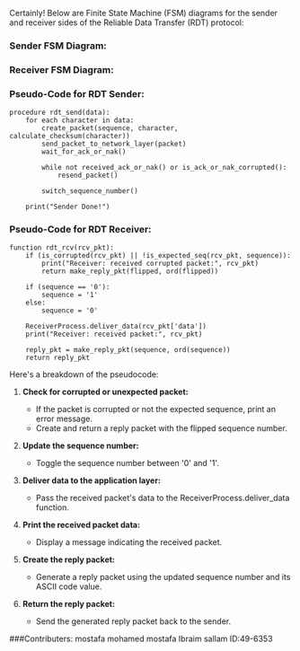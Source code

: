 Certainly! Below are Finite State Machine (FSM) diagrams for the sender and receiver sides of the Reliable Data Transfer (RDT) protocol:

### Sender FSM Diagram:



### Receiver FSM Diagram:

### Pseudo-Code for RDT Sender:

```
procedure rdt_send(data):
    for each character in data:
        create_packet(sequence, character, calculate_checksum(character))
        send_packet_to_network_layer(packet)
        wait_for_ack_or_nak()

        while not received_ack_or_nak() or is_ack_or_nak_corrupted():
            resend_packet()

        switch_sequence_number()

    print("Sender Done!")
```

### Pseudo-Code for RDT Receiver:
```
function rdt_rcv(rcv_pkt):
    if (is_corrupted(rcv_pkt) || !is_expected_seq(rcv_pkt, sequence)):
        print("Receiver: received corrupted packet:", rcv_pkt)
        return make_reply_pkt(flipped, ord(flipped))

    if (sequence == '0'):
        sequence = '1'
    else:
        sequence = '0'

    ReceiverProcess.deliver_data(rcv_pkt['data'])
    print("Receiver: received packet:", rcv_pkt)

    reply_pkt = make_reply_pkt(sequence, ord(sequence))
    return reply_pkt
```

Here's a breakdown of the pseudocode:

1. **Check for corrupted or unexpected packet:**
   - If the packet is corrupted or not the expected sequence, print an error message.
   - Create and return a reply packet with the flipped sequence number.

2. **Update the sequence number:**
   - Toggle the sequence number between '0' and '1'.

3. **Deliver data to the application layer:**
   - Pass the received packet's data to the ReceiverProcess.deliver_data function.

4. **Print the received packet data:**
   - Display a message indicating the received packet.

5. **Create the reply packet:**
   - Generate a reply packet using the updated sequence number and its ASCII code value.

6. **Return the reply packet:**
   - Send the generated reply packet back to the sender.

###Contributers:
mostafa mohamed mostafa Ibraim sallam 
ID:49-6353
